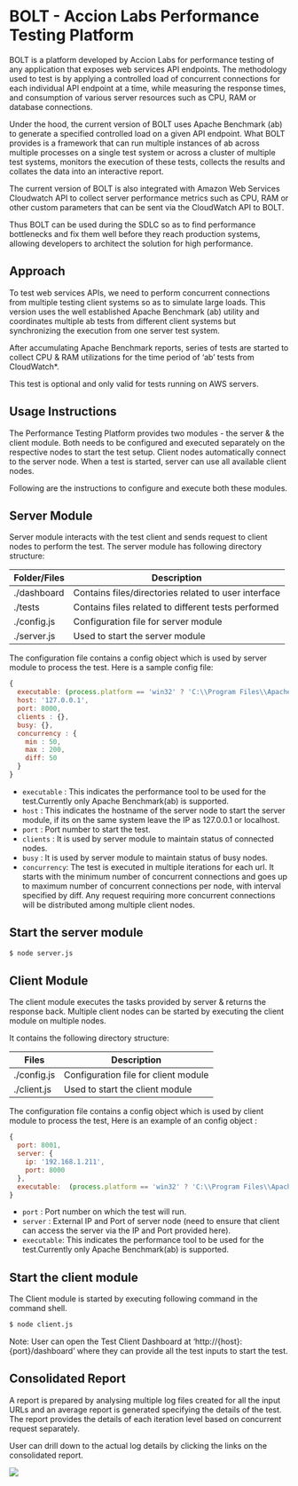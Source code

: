 # BOLT - Accion Labs Performance Testing Platform

BOLT is a platform developed by Accion Labs for performance testing of any application that 
exposes web services API endpoints. The methodology used to test is by applying a controlled 
load of concurrent connections for each individual API endpoint at a time, while measuring the 
response times, and consumption of various server resources such as CPU, RAM or database 
connections.  
 
Under the hood, the current version of BOLT uses Apache Benchmark (ab) to generate a 
specified controlled load on a given API endpoint. What BOLT provides is a framework that can 
run multiple instances of ab across multiple processes on a single test system or across a 
cluster of multiple test systems, monitors the execution of these tests, collects the results and 
collates the data into an interactive report. 

The current version of BOLT is also integrated with Amazon Web Services Cloudwatch API to collect server performance metrics such as CPU, RAM or other custom parameters that can be sent via the CloudWatch API to BOLT.

Thus BOLT can be used during the SDLC so as to find performance bottlenecks and fix them 
well before they reach production systems, allowing developers to architect the solution for high 
performance.

## Approach

To test web services APIs, we need to perform concurrent connections from multiple testing client systems so as to simulate large loads. This version uses the well established Apache Benchmark (ab) utility and coordinates multiple ab tests from different client systems but synchronizing the execution from one server test system.

After accumulating Apache Benchmark reports, series of tests are started to collect CPU & RAM utilizations for the time period of ‘ab’ tests from CloudWatch*.

This test is optional and only valid for tests running on AWS servers.

## Usage Instructions

The Performance Testing Platform provides two modules - the server & the client module. Both needs to be configured and executed separately on the respective nodes to start the test setup. Client nodes automatically connect to the server node. When a test is started, server can use all available client nodes.

Following are the instructions to configure and execute both these modules.

## Server Module

Server module interacts with the test client and sends request to client nodes to perform the test. The server module has following directory structure:

Folder/Files  | Description
------------- | -------------
./dashboard  	| Contains files/directories related to user interface
./tests  		  | Contains files related to different tests performed
./config.js 	| Configuration file for server module
./server.js  	| Used to start the server module


The configuration file contains a config object which is used by server module to process the test. Here is a sample config file:

```javascript
{
  executable: (process.platform == 'win32' ? 'C:\\Program Files\\Apache Software Foundation\\Apache2.2\\bin\\ab.exe' : 'ab'),
  host: '127.0.0.1',
  port: 8000,
  clients : {}, 
  busy: {},
  concurrency : {
    min : 50,
    max : 200,
    diff: 50
  }
}
```
  - `executable` : This indicates the performance tool to be used for the test.Currently only Apache Benchmark(ab) is supported.
  - `host`       : This indicates the hostname of the server node to start the server module, if its on the same system leave the IP as 127.0.0.1 or localhost.
  - `port`       : Port number to start the test.
  - `clients`    : It is used by server module to maintain status of connected nodes.
  - `busy`       : It is used by server module to maintain status of busy nodes.
  - `concurrency`: The test is executed in multiple iterations for each url. It starts with the minimum number of concurrent connections and goes up to maximum number of concurrent connections per node, with interval specified by diff. Any request requiring more concurrent connections will be distributed among multiple client nodes.
 
## Start the server module

```bash
$ node server.js
```

## Client Module

The client module executes the tasks provided by server & returns the response back. Multiple client nodes can be started by executing the client module on multiple nodes.

It contains the following directory structure: 

Files  	      | Description
------------- | -------------
./config.js 	| Configuration file for client module
./client.js  	| Used to start the client module

The configuration file contains a config object which is used by client module to process the test, Here is an example of an config object :

```javascript
{ 
  port: 8001,
  server: {
    ip: '192.168.1.211',
    port: 8000
  },
  executable:  (process.platform == 'win32' ? 'C:\\Program Files\\Apache Software Foundation\\Apache2.2\\bin\\ab.exe' : 'ab'),
}
```
  - `port`      : Port number on which the test will run.
  - `server`    : External IP and Port of server node (need to ensure that client can access the server via the IP and Port provided here).
  - `executable`: This indicates the performance tool to be used for the test.Currently only Apache Benchmark(ab) is supported.

## Start the client module

The Client module is started by executing following command in the command shell.

```bash
$ node client.js
```
Note: User can open the Test Client Dashboard at ‘http://{host}:{port}/dashboard’ where they can provide all the test inputs to start the test.

## Consolidated Report

A report is prepared by analysing multiple log files created for all the input URLs and an average report is generated specifying the details of the test. The report provides the details of each iteration level based on concurrent request separately.

User can drill down to the actual log details by clicking the links on the consolidated report. 

<img src="https://cloud.githubusercontent.com/assets/6837042/3777895/538c1ac0-1969-11e4-81f5-b15f29a09e38.gif"></img>

